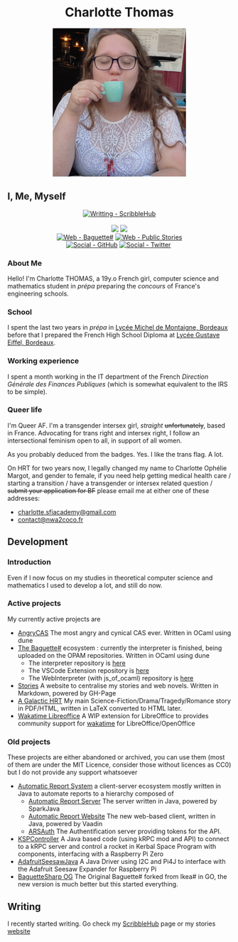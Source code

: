 <h1 align="center"> Charlotte Thomas </h1>
<div align="center">
<a href="img/SPOILER_adorbs.jpg"><img width="300px" src="img/SPOILER_adorbs.jpg"></a>
</div>

## I, Me, Myself
<div align="center">
<a href="https://www.scribblehub.com/profile/49937/coco33920/"><img src="https://img.shields.io/badge/Writting-ScribbleHub-55cdfc?style=for-the-badge&logo=wattpad&logoColor=f7a8d8" alt="Writting - ScribbleHub"></a>
<br>
<br>
<a href="https://github.com/coco33920/cv/blob/master/cv_one_page_2022.pdf"><img src="https://img.shields.io/badge/CV-FR_PDF-55cdfc?style=for-the-badge"></a>
<a href="https://github.com/coco33920/cv/blob/master/cv_one_page_2022_en.pdf"><img src="https://img.shields.io/badge/CV-EN_PDF-55cdfc?style=for-the-badge"></a>
<br>
<a href="https://www.baguettesharp.fr"><img src="https://img.shields.io/badge/Web-Baguette%23-inactive?style=for-the-badge" alt="Web - Baguette#"></a>
<a href="https://agh.nwa2coco.fr"><img src="https://img.shields.io/badge/Web-Public_Stories-inactive?style=for-the-badge" alt="Web - Public Stories"></a>
<br>
<a href="https://github.com/coco33920"><img src="https://img.shields.io/badge/Social-GitHub-f7a8d8?style=for-the-badge&logo=github&logoColor=f7a8d8" alt="Social - GitHub"></a>
<a href="https://twitter.com/coco33920"><img src="https://img.shields.io/badge/Social-Twitter-f7a8d8?style=for-the-badge&logo=twitter&logoColor=f7a8d8" alt="Social - Twitter"></a>
<a href=""><img></a>
</div>

### About Me
Hello! I'm Charlotte THOMAS, a 19y.o French girl, computer science and mathematics student in *prépa* preparing the *concours* of France's engineering schools.

### School
I spent the last two years in *prépa* in [Lycée Michel de Montaigne, Bordeaux](http://montaigne-bordeaux.fr) before that I prepared the French High School Diploma at [Lycée Gustave Eiffel, Bordeaux](https://www.eiffel-bordeaux.org/).

### Working experience
I spent a month working in the IT department of the French *Direction Générale des Finances Publiques* (which is somewhat equivalent to the IRS to be simple).

### Queer life
I'm Queer AF. I'm a transgender intersex girl, *straight* ~~unfortunately~~, based in France. Advocating for trans right and intersex right, I follow an intersectional feminism open to all, in support of all women. 

As you probably deduced from the badges. Yes. I like the trans flag. A lot.

On HRT for two years now, I legally changed my name to Charlotte Ophélie Margot, and gender to female, if you need help getting medical health care / starting a transition / have a transgender or intersex related question / ~~submit your application for BF~~ please email me at either one of these addresses:
* charlotte.sfiacademy@gmail.com
* contact@nwa2coco.fr

## Development
### Introduction
Even if I now focus on my studies in theoretical computer science and mathematics I used to develop a lot, and still do now.

### Active projects
My currently active projects are
* [AngryCAS](https://github.com/coco33920/AngryCAS) The most angry and cynical CAS ever. Written in OCaml using dune
* [The Baguette#](https://www.baguettesharp.fr) ecosystem : currently the interpreter is finished, being uploaded on the OPAM repositories. Written in OCaml using dune
  * The interpreter repository is [here](https://github.com/coco33920/ocaml-baguettesharp-interpreter)
  * The VSCode Extension repository is [here](https://github.com/coco33920/baguette-sharp-vscode)
  * The WebInterpreter (with js_of_ocaml) repository is [here](https://github.com/coco33920/baguette-sharp-vscode)
* [Stories](https://agh.nwa2coco.fr) A website to centralise my stories and web novels. Written in Markdown, powered by GH-Page
* [A Galactic HRT](https://agh.nwa2coco.fr#agh) My main Science-Fiction/Drama/Tragedy/Romance story in PDF/HTML, written in LaTeX converted to HTML later.
* [Wakatime Libreoffice](https://github.com/coco33920/wakatime-libreoffice) A WIP extension for LibreOffice to provides community support for [wakatime](https://wakatime.com) for LibreOffice/OpenOffice
### Old projects
These projects are either abandoned or archived, you can use them (most of them are under the MIT Licence, consider those without licences as CC0) but I do not provide any support whatsoever

* [Automatic Report System](https://github.com/sfi-region9/) a client-server ecosystem mostly written in Java to automate reports to a hierarchy composed of
  * [Automatic Report Server](https://github.com/sfi-region9/AutomaticReportServer) The server written in Java, powered by SparkJava
  * [Automatic Report Website](https://github.com/sfi-region9/ARS-Website) The new web-based client, written in Java, powered by Vaadin
  * [ARSAuth](https://github.com/sfi-region9/ARSAuth) The Authentification server providing tokens for the API.
* [KSPController](https://github.com/coco33920/KSPController) A Java based code (using kRPC mod and API) to connect to a kRPC server and control a rocket in Kerbal Space Program with components, interfacing with a Raspberry Pi Zero
* [AdafruitSeesawJava](https://github.com/coco33920/AdafruitSeesawJava) A Java Driver using I2C and Pi4J to interface with the Adafruit Seesaw Expander for Raspberry Pi
* [BaguetteSharp OG](https://github.com/coco33920/baguette-sharp) The Original Baguette# forked from Ikea# in GO, the new version is much better but this started everything.

## Writing
I recently started writing. Go check 
my [ScribbleHub](https://www.scribblehub.com/profile/49937/coco33920/) page or my stories [website](https://agh.nwa2coco.fr)